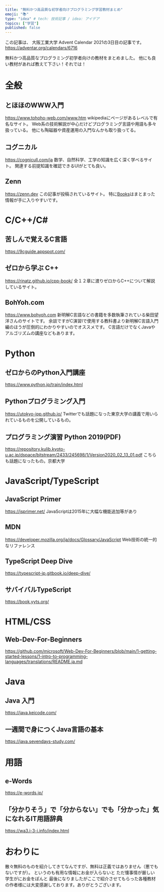 ```yaml
---
title: "無料かつ高品質な初学者向けプログラミング学習教材まとめ"
emoji: "📚"
type: "idea" # tech: 技術記事 / idea: アイデア
topics: ["学習"]
published: false
---
```

この記事は、 大阪工業大学 Advent Calendar 2021の3日目の記事です。
https://adventar.org/calendars/6716

無料かつ高品質なプログラミング初学者向けの教材をまとめました。
他にも良い教材があれば教えて下さい！それでは！

# 全般
## とほほのWWW入門
https://www.tohoho-web.com/www.htm
wikipediaにページがあるレベルで有名なサイト。
Web系の技術解説が中心だけどプログラミング言語や用語も多々扱っている。
他にも陶磁器や資産運用の入門なんかも取り扱ってる。

## コグニカル
https://cognicull.com/ja
数学、自然科学、工学の知識を広く深く学べるサイト。
関連する前提知識を確認できるUIがとても良い。

## Zenn
https://zenn.dev
この記事が投稿されているサイト。
特に[Books](https://zenn.dev/books)はまとまった情報が手に入りやすいです。


# C/C++/C#
## 苦しんで覚えるC言語
https://9cguide.appspot.com/


## ゼロから学ぶ C++
https://rinatz.github.io/cpp-book/
全１２章に渡りゼロからC++について解説しているサイト。


## BohYoh.com 
https://www.bohyoh.com
新明解C言語などの書籍を多数執筆されている柴田望洋さんのサイトです。
余談ですがC演習Ⅰで使用する教科書より新明解C言語入門編のほうが圧倒的にわかりやすいのでオススメです。
C言語だけでなくJavaやアルゴリズムの講座などもあります。

# Python

## ゼロからのPython入門講座
https://www.python.jp/train/index.html


## Pythonプログラミング入門
https://utokyo-ipp.github.io/
Twitterでも話題になった東京大学の講義で用いられているものを公開しているもの。

## プログラミング演習 Python 2019(PDF)
https://repository.kulib.kyoto-u.ac.jp/dspace/bitstream/2433/245698/1/Version2020_02_13_01.pdf
こちらも話題になったもの。京都大学

# JavaScript/TypeScript

## JavaScript Primer
https://jsprimer.net/
JavaScriptは2015年に大幅な機能追加等があり

## MDN
https://developer.mozilla.org/ja/docs/Glossary/JavaScript
Web技術の統一的なリファレンス

## TypeScript Deep Dive
https://typescript-jp.gitbook.io/deep-dive/

## サバイバルTypeScript
https://book.yyts.org/

# HTML/CSS
## Web-Dev-For-Beginners
https://github.com/microsoft/Web-Dev-For-Beginners/blob/main/1-getting-started-lessons/1-intro-to-programming-languages/translations/README.ja.md

# Java

## Java 入門
https://java.keicode.com/


## 一週間で身につくJava言語の基本
https://java.sevendays-study.com/


# 用語

## e-Words
https://e-words.jp/

## 「分かりそう」で「分からない」でも「分かった」気になれるIT用語辞典
https://wa3.i-3-i.info/index.html

# おわりに
散々無料のものを紹介してきてなんですが、無料は正義ではありません（悪でもないですが）。
というのも有用な情報にお金が入らないと
ただ懐事情が厳しい学生がにお金をぽんと
最後になりましたがここで紹介させてもらった各種教材の作者様には大変感謝しております。ありがとうございます。